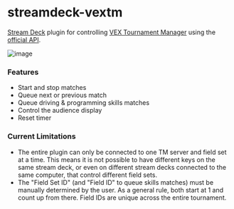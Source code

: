 # streamdeck-vextm
 [Stream Deck](https://www.elgato.com/en/welcome-to-stream-deck) plugin for controlling [VEX Tournament Manager](https://vextm.dwabtech.com/) using the [official API](https://kb.roboticseducation.org/hc/en-us/articles/19238156122135-TM-Public-API).
 
 ![image](https://user-images.githubusercontent.com/3682581/147676915-527bb66d-098a-4cb9-ad26-e0d1a23aeb94.png)


### Features
* Start and stop matches
* Queue next or previous match
* Queue driving & programming skills matches
* Control the audience display
* Reset timer

### Current Limitations
* The entire plugin can only be connected to one TM server and field set at a time. This means it is not possible to have different keys on the same stream deck, or even on different stream decks connected to the same computer, that control different field sets.
* The "Field Set ID" (and "Field ID" to queue skills matches) must be manually determined by the user. As a general rule, both start at 1 and count up from there. Field IDs are unique across the entire tournament.
